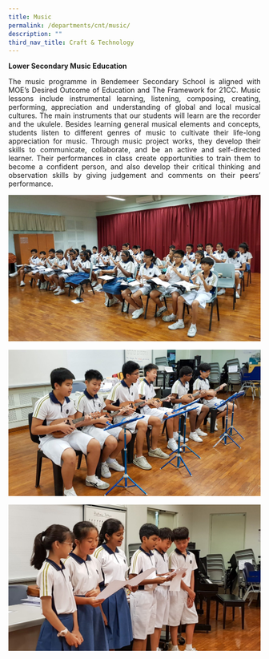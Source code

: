 ```yaml
---
title: Music
permalink: /departments/cnt/music/
description: ""
third_nav_title: Craft & Technology
---
```


**Lower Secondary Music Education**

<p style="text-align:justify">The music programme in Bendemeer Secondary School is aligned with MOE’s Desired Outcome of Education and The Framework for 21CC. Music lessons include instrumental learning, listening, composing, creating, performing, appreciation and understanding of global and local musical cultures. The main instruments that our students will learn are the recorder and the ukulele. Besides learning general musical elements and concepts, students listen to different genres of music to cultivate their life-long appreciation for music. Through music project works, they develop their skills to communicate, collaborate, and be an active and self-directed learner. Their performances in class create opportunities to train them to become a confident person, and also develop their critical thinking and observation skills by giving judgement and comments on their peers’ performance.</p>

![Lower Secondary Music Education](/images/Departments/ct-music-01.jpg)

![Lower Secondary Music Education](/images/Departments/ct-music-02.jpg)

![Lower Secondary Music Education](/images/Departments/ct-music-03.jpg)